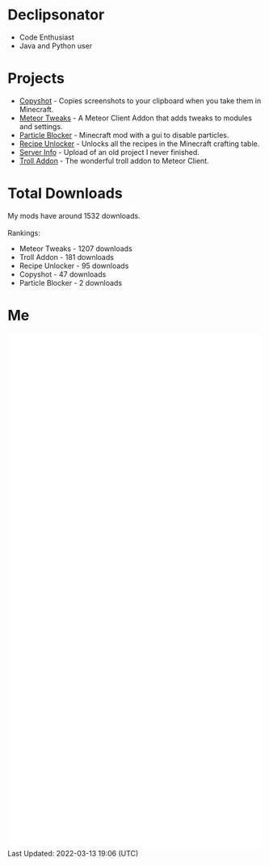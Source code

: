 # Declipsonator
- Code Enthusiast
- Java and Python user
# Projects
- [Copyshot](https://github.com/Declipsonator/Copyshot) - Copies screenshots to your clipboard when you take them in Minecraft.
- [Meteor Tweaks](https://github.com/Declipsonator/Meteor-Tweaks) - A Meteor Client Addon that adds tweaks to modules and settings.
- [Particle Blocker](https://github.com/Declipsonator/Particle-Blocker) - Minecraft mod with a gui to disable particles.
- [Recipe Unlocker](https://github.com/Declipsonator/Recipe-Unlocker) - Unlocks all the recipes in the Minecraft crafting table.
- [Server Info](https://github.com/Declipsonator/Server-Info) - Upload of an old project I never finished.
- [Troll Addon](https://github.com/Declipsonator/Troll-Addon) - The wonderful troll addon to Meteor Client.


# Total Downloads
My mods have around 1532 downloads. \
\
Rankings:
- Meteor Tweaks - 1207 downloads  
- Troll Addon - 181 downloads  
- Recipe Unlocker - 95 downloads  
- Copyshot - 47 downloads  
- Particle Blocker - 2 downloads  


# Me
<img align="center" src="/github-metrics.svg" alt="Metrics">
Last Updated: 2022-03-13 19:06 (UTC)

